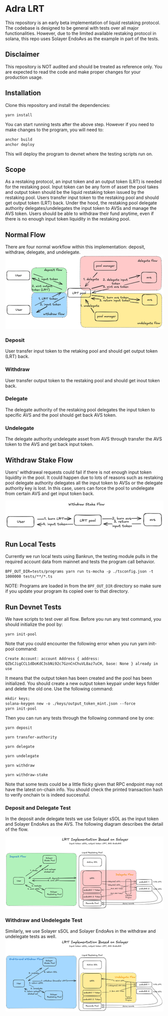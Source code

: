 # Adra LRT

This repository is an early beta implementation of liquid restaking protocol. The codebase is designed to be general with tests over all major functionalities. However, due to the limited available restaking protocol in solana, this repo uses Solayer EndoAvs as the example in part of the tests.

## Disclaimer

This repository is NOT audited and should be treated as reference only. You are expected to read the code and make proper changes for your production usage.

## Installation

Clone this repository and install the dependencies:

```
yarn install
```

You can start running tests after the above step. However if you need to make changes to the program, you will need to:

```
anchor build
anchor deploy
```
This will deploy the program to devnet where the testing scripts run on.

## Scope
As a restaking protocol, an input token and an output token (LRT) is needed for the restaking pool. Input token can be any form of asset the pool takes and output token should be the liquid restaking token issued by the restaking pool. Users transfer input token to the restaking pool and should get output token (LRT) back. Under the hood, the restaking pool delegate authority delegates/undelegates the input token to AVSs and manage the AVS token. Users should be able to withdraw their fund anytime, even if there is no enough input token liquidity in the restaking pool.

## Normal Flow
There are four normal workflow within this implementation: deposit, withdraw, delegate, and undelegate.
![Alt text](./normal_flow.png "Normal Flow")

### Deposit
User transfer input token to the retaking pool and should get output token (LRT) back.

### Withdraw
User transfer output token to the restaking pool and should get inout token back.

### Delegate
The delegate authority of the restaking pool delegates the input token to specific AVS and the pool should get back AVS token.

### Undelegate
The delegate authority undelegate asset from AVS through transfer the AVS token to the AVS and get back input token.

## Withdraw Stake Flow
Users' withdrawal requests could fail if there is not enough input token liquidity in the pool. It could happen due to lots of reasons such as restaking pool delegate authority delegates all the input token to AVSs or the delegate authority key is lost. In this case, users can force the pool to undelegate from certain AVS and get input token back.

![Alt text](./withdraw_stake_flow.png "Withdraw Stake Flow")

## Run Local Tests 
Currently we run local tests using Bankrun, the testing module pulls in the required account data from mainnet and tests the program call behavior.
```
BPF_OUT_DIR=tests/programs yarn run ts-mocha -p ./tsconfig.json -t 1000000 tests/**/*.ts
```
NOTE: Programs are loaded in from the `BPF_OUT_DIR` directory so make sure if you update your program its copied over to that directory.

## Run Devnet Tests
We have scripts to test over all flow. Before you run any test command, you should initialize the pool by:
```
yarn init-pool
```

Note that you could encounter the following error when you run yarn init-pool command:

```
Create Account: account Address { address: QZbCJigCCL1dDoKdC3sbNi92c7GznCnChuVL8az7uCH, base: None } already in use
```

It means that the output token has been created and the pool has been initialized. You should create a new output token keypair under keys folder and delete the old one. Use the following command:
```
mkdir keys;
solana-keygen new -o ./keys/output_token_mint.json --force
yarn init-pool
```

Then you can run any tests through the following command one by one:
```
yarn deposit
```
```
yarn transfer-authority
```
```
yarn delegate
```
```
yarn undelegate
```
```
yarn withdraw
```
```
yarn withdraw-stake
```

Note that some tests could be a little flicky given that RPC endpoint may not have the latest on-chain info. You should check the printed transaction hash to verify onchain tx is indeed successful.

### Deposit and Delegate Test
In the deposit ande delegate tests we use Solayer sSOL as the input token and Solayer EndoAvs as the AVS. The following diagram describes the detail of the flow.

![Alt text](./solayer_deposit_delegate.png "Solayer Deposit and Delegate")

### Withdraw and Undelegate Test
Similarly, we use Solayer sSOL and Solayer EndoAvs in the withdraw and undelegate tests as well.
![Alt text](./solayer_withdraw_undelegate.png "Solayer Withdraw and Undelegate")
